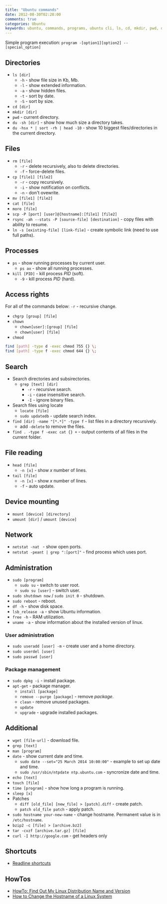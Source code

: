 ```yaml
---
title: "Ubuntu commands"
date: 2012-08-30T02:28:00
comments: true
categories: Ubuntu
keywords: ubuntu, commands, programs, ubuntu cli, ls, cd, mkdir, pwd, du, rm, cp, mv, cat, more, nano, ps, kill, chgrp, chown, chmod, sudo, df, apt-get, grep, man, date, echo, locate, useradd, userdel, passwd, head, tail, mount, umount, touch, time, sleep, pwgen
---
```


Simple program execution: `program -[option1][option2] --[special_option]`

## Directories
* `ls [dir]`
    * `-h` - show file size in Kb, Mb.
    * `-l` - show extended information.
    * `-a` - show hidden files.
    * `-t` - sort by date.
    * `-S` - sort by size.
* `cd [dir]`
* `mkdir [dir]`
* `pwd` - current directory.
* `du -sh [dir]` - show how much size a directory takes.
* `du -hsx * | sort -rh | head -10` - show 10 biggest files/directories in the current directory.

## Files
* `rm [file]`
    * `-r` - delete recursively, also to delete directories.
    * `-f` - force-delete files.
* `cp [file1] [file2]`
    * `-r` - copy recursively.
    * `-i` - show notification on conflicts.
    * `-n` - don't ovewrite.
* `mv [file1] [file2]`
* `cat [file]`
* `more [file]`
* `scp -P [port] [user]@[hostname]:[file1] [file2]`
* `rsync -ah --stats -P [source-file] [destination]` - copy files with ability to resume.
* `ln -s [existing-file] [link-file]` - create symbolic link (need to use full paths).

## Processes
* `ps` - show running processes by current user.
    * `ps ax` - show all running processes.
* `kill [PID]` - kill process *PID* (soft).
    * `-9` -  kill process *PID* (hard).

## Access rights
For all of the commands below: `-r` - recursive change.

* `chgrp [group] [file]`
* `chown`
    * `chown[user]:[group] [file]`
    * `chown[user] [file]`
* `chmod`

```bash
find [path] -type d -exec chmod 755 {} \;
find [path] -type f -exec chmod 644 {} \;
```

## Search

* Search directories and subsirectories.
    * `grep [text] [dir]`
        * `-r` - recursive search.
        * `-i` - case insensitive search.
        * `-I` - ignore binary files.
* Search files using locate
    * `locate [file]`
    * `sudo updatedb` - update search index.
* `find [dir] -name "[*.*]" -type f` - list files in a directory recursively.
    - add `-delete` to remove the files.
* `find . -type f -exec cat {} +` - output contents of all files in the current folder.

## File reading
* `head [file]`
    * `-n [x]` - show *x* number of lines.
* `tail [file]`
    * `-n [x]` - show *x* number of lines.
    * `-f` - auto update.

## Device mounting
* `mount [device] [directory]`
* `umount [dir]` / `umount [device]`

## Network
* `netstat -nat ` - show open ports.
* `netstat -peant | grep ":[port]"` - find process which uses port.

## Administration
* `sudo [program]`
    * `sudo su` - switch to user root.
    * `sudo su [user]` - switch user.
* `sudo shutdown now` / `sudo init 0`  - shutdown.
* `sudo reboot` - reboot.
* `df -h` - show disk space.
* `lsb_release -a` - show Ubuntu information.
* `free -h` - RAM utilization.
* `uname -a` - show information about the installed version of linux.

### User administration
* `sudo useradd [user] -m` - create user and a home directory.
* `sudo userdel [user]`
* `sudo passwd [user]`

### Package management
* `sudo dpkg -i` - install package.
* `apt-get` - package manager.
    * `install [package]`
    * `remove --purge [package]` - remove *package*.
    * `clean` - remove unused packages.
    * `update`
    * `upgrade` - upgrade installed packages.

## Additional
* `wget [file-url]` - download file.
* `grep [text]`
* `man [program]`
* `date` - show current date and time.
    * `sudo date --set="25 March 2014 10:00:00"` - example to set up date and time.
    * `sudo /usr/sbin/ntpdate ntp.ubuntu.com` - syncronize date and time.
* `echo [text]`
* `touch [file]`
* `time [program]` - show how long a program is running.
* `sleep [x]`
* Patches
    * `diff [old_file] [new_file] > [patch].diff` - create patch.
    * `patch old_file patch` - apply patch.
* `sudo hostname your-new-name` - change hostname. Permanent value is in `/etc/hostname`.
* `bzip2 -c [file] > [archive.bz2]` 
* `tar -cvzf [archive.tar.gz] [file]`
* `curl -I http://google.com` - get headers only

## Shortcuts
* [Readline shortcuts](http://www.bigsmoke.us/readline/shortcuts)

## HowTos

* [HowTo: Find Out My Linux Distribution Name and Version](https://www.cyberciti.biz/faq/find-linux-distribution-name-version-number/)
* [How to Change the Hostname of a Linux System](http://www.ducea.com/2006/08/07/how-to-change-the-hostname-of-a-linux-system/)
